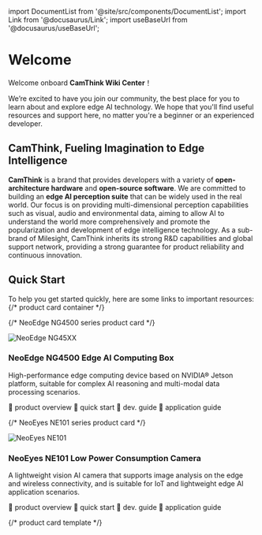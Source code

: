 import DocumentList from '@site/src/components/DocumentList';
import Link from '@docusaurus/Link';
import useBaseUrl from '@docusaurus/useBaseUrl';

# Welcome

Welcome onboard **CamThink Wiki Center**！

We’re excited to have you join our community, the best place for you to learn about and explore edge AI technology. We hope that you'll find useful resources and support here, no matter you're a beginner or an experienced developer.

## CamThink, Fueling Imagination to Edge Intelligence

**CamThink** is a brand that provides developers with a variety of **open-architecture hardware** and **open-source software**. We are committed to building an **edge AI perception suite** that can be widely used in the real world. Our focus is on providing multi-dimensional perception capabilities such as visual, audio and environmental data, aiming to allow AI to understand the world more comprehensively and promote the popularization and development of edge intelligence technology. As a sub-brand of Milesight, CamThink inherits its strong R&D capabilities and global support network, providing a strong guarantee for product reliability and continuous innovation.

## Quick Start
To help you get started quickly, here are some links to important resources:
{/* product card container */}
<div className="product-card-container">

  {/* NeoEdge NG4500 series product card */}
  <div className="product-card">
    <div className="product-header">
      <img src={useBaseUrl('img/Overview/NG45xx/NG45XX.png')} alt="NeoEdge NG45XX" className="product-image"/>
      <h3 className="product-title">NeoEdge NG4500 Edge AI Computing Box</h3>
    </div>
    <p className="product-description">
      High-performance edge computing device based on NVIDIA® Jetson platform, suitable for complex AI reasoning and multi-modal data processing scenarios.
    </p>
    <div className="product-links">
      <Link to={useBaseUrl('docs/NeoEdge NG4500 Series/Overview')} className="link-item">
        <span className="link-icon">📖</span>
        <span>product overview</span>
      </Link>
      <Link to={useBaseUrl('docs/NeoEdge NG4500 Series/Quick Start')} className="link-item">
        <span className="link-icon">🚀</span>
        <span>quick start</span>
      </Link>
      <Link to={useBaseUrl('docs/NeoEdge NG4500 Series/NG4500-CB01 Development Board/Dev Guide')} className="link-item">
        <span className="link-icon">🔧</span>
        <span>dev. guide</span>
      </Link>
      <Link to={useBaseUrl('docs/NeoEdge NG4500 Series/Application Guide/Deepseek-r1')} className="link-item">
        <span className="link-icon">📱</span>
        <span>application guide</span>
      </Link>
    </div>
  </div>

  {/* NeoEyes NE101 series product card */}
  <div className="product-card">
    <div className="product-header">
      <img src={useBaseUrl('img/Overview/NE101/NE101.png')} alt="NeoEyes NE101" className="product-image"/>
      <h3 className="product-title">NeoEyes NE101 Low Power Consumption Camera</h3>
    </div>
    <p className="product-description">
      A lightweight vision AI camera that supports image analysis on the edge and wireless connectivity, and is suitable for IoT and lightweight edge AI application scenarios.
    </p>
    <div className="product-links">
      <Link to={useBaseUrl('docs/NeoEyes NE101 Series/Overview')} className="link-item">
        <span className="link-icon">📖</span>
        <span>product overview</span>
      </Link>
      <Link to={useBaseUrl('docs/NeoEyes NE101 Series/Quick Start')} className="link-item">
        <span className="link-icon">🚀</span>
        <span>quick start</span>
      </Link>
      <Link to={useBaseUrl('docs/NeoEyes NE101 Series/NE100-MB01 Development Board/Dev Guide')} className="link-item">
        <span className="link-icon">🔧</span>
        <span>dev. guide</span>
      </Link>
      <Link to={useBaseUrl('docs/NeoEyes NE101 Series/Application Guide/low-power-image-acquisition')} className="link-item">
        <span className="link-icon">📱</span>
        <span>application guide</span>
      </Link>
    </div>
  </div>

</div>

{/* product card template */}
<style>
{`
  .product-card-container {
    display: grid;
    grid-template-columns: repeat(auto-fit, minmax(300px, 1fr));
    gap: 24px;
    margin-bottom: 48px;
  }
  
  .product-card {
    border: 1px solid var(--ifm-border-color);
    border-radius: 12px;
    padding: 24px;
    box-shadow: 0 4px 16px rgba(0, 0, 0, 0.08);
    transition: transform 0.3s ease, box-shadow 0.3s ease;
  }
  
  .product-card:hover {
    transform: translateY(-4px);
    box-shadow: 0 8px 24px rgba(0, 0, 0, 0.12);
  }
  
  .product-header {
    display: flex;
    align-items: center;
    margin-bottom: 16px;
    gap: 16px;
  }
  
  .product-image {
    width: 150px;
    height: 150px;
    object-fit: contain;
    border-radius: 8px;
    padding: 8px;
  }
  
  .product-title {
    margin: 0;
    font-size: 1.5rem;
    font-weight: 600;
  }
  
  .product-description {
    margin: 0 0 16px 0;
    line-height: 1.5;
  }
  
  .product-links {
    display: flex;
    flex-direction: column;
    gap: 8px;
  }
  
  .link-item {
    display: flex;
    align-items: center;
    padding: 10px 12px;
    border-radius: 6px;
    text-decoration: none;
    transition: background-color 0.2s ease;
  }
  
  .link-item:hover {
    background-color: var(--ifm-hover-overlay);
  }
  
  .link-icon {
    margin-right: 10px;
    font-size: 18px;
  }
  
  @media (max-width: 768px) {
    .product-card-container {
      grid-template-columns: 1fr;
    }
  }
`}
</style>
